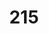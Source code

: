 ---
pid: CH62
title: '215'
location_transcription: Beginning of Philly on Turnpike
zipcode: '19121'
outside_phl: 
neighborhood: Brewerytown
age: '25'
age_range: 20-29
instagram: 
image_file_name: CH_62.jpg
proposal_transcription: |-
  Sculpture of numbers //215//
  //Welcome to Philadelphia// inscribed on base.
topic: Philadelphia
topic_summary: '0'
type: Sculpture Statue,Bridge
keywords_other: 
credit: Davis Kline
image_labels: 
twitter: 
facebook: 
permalink: "/monuments/ch62/"
layout: item-page
---